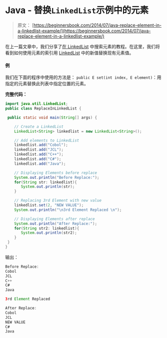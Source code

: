 # Java - 替换`LinkedList`示例中的元素

> 原文： [https://beginnersbook.com/2014/07/java-replace-element-in-a-linkedlist-example/](https://beginnersbook.com/2014/07/java-replace-element-in-a-linkedlist-example/)

在上一篇文章中，我们分享了[在 LinkedList](https://beginnersbook.com/2014/07/java-search-elements-in-linkedlist-example/) 中搜索元素的教程。在这里，我们将看到如何使用元素的索引用 [LinkedList](https://docs.oracle.com/javase/7/docs/api/java/util/LinkedList.html) 中的新值替换现有元素值。

#### 例

我们在下面的程序中使用的方法是：
`public E set(int index, E element)`：用指定的元素替换此列表中指定位置的元素。

**完整代码：**

```java
import java.util.LinkedList;
public class ReplaceInLinkedList {

 public static void main(String[] args) {

    // Create a LinkedList
    LinkedList<String> linkedlist = new LinkedList<String>();

    // Add elements to LinkedList
    linkedlist.add("Cobol");
    linkedlist.add("JCL");
    linkedlist.add("C++");
    linkedlist.add("C#");
    linkedlist.add("Java");

    // Displaying Elements before replace
    System.out.println("Before Replace:");
    for(String str: linkedlist){
       System.out.println(str);
    }

    // Replacing 3rd Element with new value
    linkedlist.set(2, "NEW VALUE");
    System.out.println("\n3rd Element Replaced \n");

    // Displaying Elements after replace
    System.out.println("After Replace:");
    for(String str2: linkedlist){
       System.out.println(str2);
    }
 }
}
```

输出：

```java
Before Replace:
Cobol
JCL
C++
C#
Java

3rd Element Replaced 

After Replace:
Cobol
JCL
NEW VALUE
C#
Java

```